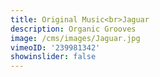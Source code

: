 ```yaml
---
title: Original Music<br>Jaguar
description: Organic Grooves
image: /cms/images/Jaguar.jpg
vimeoID: '239981342'
showinslider: false
---
```







